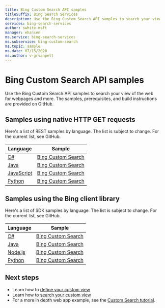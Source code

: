 ```yaml
---
title: Bing Custom Search API samples
titleSuffix: Bing Search Services
description: Use the Bing Custom Search API samples to search your view of the web for webpages and more.
services: bing-search-services
author: swhite-msft
manager: ehansen
ms.service: bing-search-services
ms.subservice: bing-custom-search
ms.topic: sample
ms.date: 07/15/2020
ms.author: v-grvanpelt
---
```


# Bing Custom Search API samples

Use the Bing Custom Search API samples to search your view of the web for webpages and more. The samples, prerequisites, and build instructions are provided on GitHub. 

## Samples using native HTTP GET requests

Here's a list of REST samples by language. The list is subject to change. For the current list, see GitHub.

|Language|Sample
|-|-
|[C#](https://github.com/microsoft/bing-search-dotnet-samples/tree/main/rest)|[Bing Custom Search](https://github.com/microsoft/bing-search-dotnet-samples/blob/main/rest/BingCustomSearchV7.cs)
|[Java](https://github.com/microsoft/bing-search-java-samples/tree/main/rest)|[Bing Custom Search](https://github.com/microsoft/bing-search-java-samples/blob/main/rest/BingCustomSearchV7.java)
|[JavaScript](https://github.com/microsoft/bing-search-nodejs-samples/tree/main/rest)|[Bing Custom Search](https://github.com/microsoft/bing-search-nodejs-samples/blob/main/rest/BingCustomSearchV7.js)
|[Python](https://github.com/microsoft/bing-search-python-samples/tree/main/rest)|[Bing Custom Search](https://github.com/microsoft/bing-search-python-samples/blob/main/rest/BingCustomSearchV7.py)



## Samples using the Bing client library

Here's a list of SDK samples by language. The list is subject to change. For the current list, see GitHub.

|Language|Sample
|-|-
|[C#](https://github.com/microsoft/bing-search-sdk-for-net/tree/main/samples/BingSearchSamples/BingCustomWebSearch)|[Bing Custom Search](https://github.com/microsoft/bing-search-dotnet-samples/blob/main/rest/BingWebSearchV7.cs)
|[Java](https://github.com/microsoft/bing-search-sdk-for-java/tree/main/samples/sdk/CustomSearchSample)|[Bing Custom Search](https://github.com/microsoft/bing-search-java-samples/blob/main/rest/BingWebSearchV7.java)
|[Node.js](https://github.com/Azure-Samples/cognitive-services-node-sdk-samples)|[Bing Custom Search](https://github.com/microsoft/bing-search-nodejs-samples/blob/main/rest/BingWebSearchV7.js)
|[Python](https://github.com/microsoft/bing-search-sdk-for-python/blob/main/samples/sdk/custom_search_samples.py)|[Bing Custom Search](https://github.com/microsoft/bing-search-python-samples/blob/main/rest/BingWebSearchV7.py)


## Next steps

- Learn how to [define your custom view](how-to/define-your-custom-view.md)
- Learn how to [search your custom view](how-to/search-your-custom-view.md)
- For a more in depth web app example, see the [Custom Search tutorial](tutorial/custom-search-web-page.md).